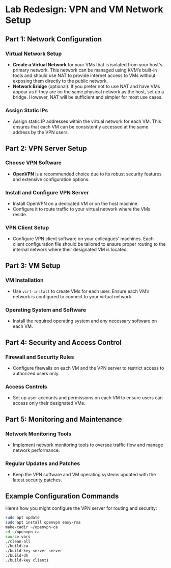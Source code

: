 # Lab Redesign: VPN and VM Network Setup

## Part 1: Network Configuration

### Virtual Network Setup
- **Create a Virtual Network** for your VMs that is isolated from your host's primary network. This network can be managed using KVM’s built-in tools and should use NAT to provide internet access to VMs without exposing them directly to the public network.
- **Network Bridge** (optional): If you prefer not to use NAT and have VMs appear as if they are on the same physical network as the host, set up a bridge. However, NAT will be sufficient and simpler for most use cases.

### Assign Static IPs
- Assign static IP addresses within the virtual network for each VM. This ensures that each VM can be consistently accessed at the same address by the VPN users.

## Part 2: VPN Server Setup

### Choose VPN Software
- **OpenVPN** is a recommended choice due to its robust security features and extensive configuration options.

### Install and Configure VPN Server
- Install OpenVPN on a dedicated VM or on the host machine.
- Configure it to route traffic to your virtual network where the VMs reside.

### VPN Client Setup
- Configure VPN client software on your colleagues' machines. Each client configuration file should be tailored to ensure proper routing to the internal network where their designated VM is located.

## Part 3: VM Setup

### VM Installation
- Use `virt-install` to create VMs for each user. Ensure each VM’s network is configured to connect to your virtual network.

### Operating System and Software
- Install the required operating system and any necessary software on each VM.

## Part 4: Security and Access Control

### Firewall and Security Rules
- Configure firewalls on each VM and the VPN server to restrict access to authorized users only.

### Access Controls
- Set up user accounts and permissions on each VM to ensure users can access only their designated VMs.

## Part 5: Monitoring and Maintenance

### Network Monitoring Tools
- Implement network monitoring tools to oversee traffic flow and manage network performance.

### Regular Updates and Patches
- Keep the VPN software and VM operating systems updated with the latest security patches.

## Example Configuration Commands

Here’s how you might configure the VPN server for routing and security:

```bash
sudo apt update
sudo apt install openvpn easy-rsa
make-cadir ~/openvpn-ca
cd ~/openvpn-ca
source vars
./clean-all
./build-ca
./build-key-server server
./build-dh
./build-key client1
